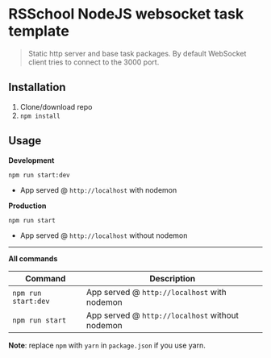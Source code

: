 # RSSchool NodeJS websocket task template
> Static http server and base task packages. 
> By default WebSocket client tries to connect to the 3000 port.

## Installation
1. Clone/download repo
2. `npm install`

## Usage
**Development**

`npm run start:dev`

* App served @ `http://localhost` with nodemon

**Production**

`npm run start`

* App served @ `http://localhost` without nodemon

---

**All commands**

Command | Description
--- | ---
`npm run start:dev` | App served @ `http://localhost` with nodemon
`npm run start` | App served @ `http://localhost` without nodemon

**Note**: replace `npm` with `yarn` in `package.json` if you use yarn.
